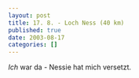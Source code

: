 ```yaml
---
layout: post
title: 17. 8. - Loch Ness (40 km)
published: true
date: 2003-08-17
categories: []
---
```

<p><em>Ich</em> war da - Nessie hat mich versetzt.</p>
